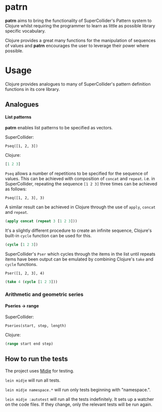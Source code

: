 # patrn

**patrn** aims to bring the functionality of SuperCollider's Pattern system to
Clojure whilst requiring the programmer to learn as little as possible library
specific vocabulary. 

Clojure provides a great many functions for the manipulation of sequences of
values and **patrn** encourages the user to leverage their power where
possible.

# Usage

Clojure provides analogues to many of SuperCollider's pattern definition
functions in its core library.

## Analogues

#### List patterns

**patrn** enables list patterns to be specified as vectors.

SuperCollider:
```
Pseq([1, 2, 3])
```

Clojure:
```clojure
[1 2 3]
```

`Pseq` allows a number of repetitions to be specified for the sequence of
values. This can be achieved with composition of `concat` and `repeat`. 
i.e. in SuperCollider, repeating the sequence `[1 2 3]` three times can be
achieved as follows:
```
Pseq([1, 2, 3], 3)
```
A similar result can be achieved in Clojure through the use of `apply`, `concat`
and `repeat`.
```clojure
(apply concat (repeat 3 [1 2 3]))
```

It's a slightly different procedure to create an infinite sequence, Clojure's
built-in `cycle` function can be used for this.
```clojure
(cycle [1 2 3])
```

SuperCollider's `Pser` which cycles through the items in the list until repeats
items have been output can be emulated by combining Clojure's `take` and
`cycle` functions.
```
Pser([1, 2, 3], 4)
```

```clojure
(take 4 (cycle [1 2 3]))
```


### Arithmetic and geometric series

#### Pseries -> range

SuperCollider:
```
Pseries(start, step, length)
```

Clojure:
```clojure
(range start end step)
```


## How to run the tests

The project uses [Midje](https://github.com/marick/Midje/) for testing.

`lein midje` will run all tests.

`lein midje namespace.*` will run only tests beginning with "namespace.".

`lein midje :autotest` will run all the tests indefinitely. It sets up a
watcher on the code files. If they change, only the relevant tests will be
run again.
